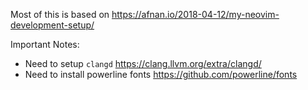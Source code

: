 Most of this is based on https://afnan.io/2018-04-12/my-neovim-development-setup/

Important Notes:
- Need to setup `clangd` https://clang.llvm.org/extra/clangd/
- Need to install powerline fonts https://github.com/powerline/fonts
